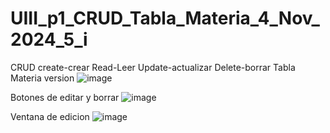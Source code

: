 # UIII_p1_CRUD_Tabla_Materia_4_Nov_2024_5_i
CRUD create-crear Read-Leer Update-actualizar Delete-borrar   Tabla Materia
version 
![image](https://github.com/user-attachments/assets/dbaa36cc-67e3-41d5-a4c1-c7599e4e2630)

Botones de editar y borrar
![image](https://github.com/user-attachments/assets/7d6414a7-e067-4c40-ad5f-f3c0b8ee693f)


Ventana de edicion
![image](https://github.com/user-attachments/assets/ec87dbb2-5389-4a1e-882c-87a74f00ffa1)
